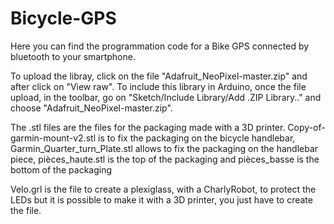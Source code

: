 # Bicycle-GPS

Here you can find the programmation code for a Bike GPS connected by bluetooth to your smartphone. 

To upload the libray, click on the file "Adafruit_NeoPixel-master.zip" and after click on "View raw". To include this library in Arduino, once the file upload, in the toolbar, go on "Sketch/Include Library/Add .ZIP Library.." and choose "Adafruit_NeoPixel-master.zip".

The .stl files are the files for the packaging made with a 3D printer. Copy-of-garmin-mount-v2.stl is to fix the packaging on the bicycle handlebar,  Garmin_Quarter_turn_Plate.stl allows to fix the packaging on the handlebar piece, pièces_haute.stl is the top of the packaging and pièces_basse is the bottom of the packaging

Velo.grl is the file to create a plexiglass, with a CharlyRobot, to protect the LEDs but it is possible to make it with a 3D printer, you just have to create the file.
